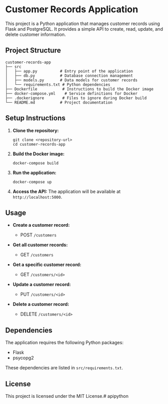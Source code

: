 # Customer Records Application

This project is a Python application that manages customer records using Flask and PostgreSQL. It provides a simple API to create, read, update, and delete customer information.

## Project Structure

```
customer-records-app
├── src
│   ├── app.py          # Entry point of the application
│   ├── db.py           # Database connection management
│   ├── models.py       # Data models for customer records
│   └── requirements.txt # Python dependencies
├── Dockerfile           # Instructions to build the Docker image
├── docker-compose.yml    # Service definitions for Docker
├── .dockerignore        # Files to ignore during Docker build
└── README.md           # Project documentation
```

## Setup Instructions

1. **Clone the repository:**
   ```
   git clone <repository-url>
   cd customer-records-app
   ```

2. **Build the Docker image:**
   ```
   docker-compose build
   ```

3. **Run the application:**
   ```
   docker-compose up
   ```

4. **Access the API:**
   The application will be available at `http://localhost:5000`.

## Usage

- **Create a customer record:**
  - POST `/customers`
  
- **Get all customer records:**
  - GET `/customers`
  
- **Get a specific customer record:**
  - GET `/customers/<id>`
  
- **Update a customer record:**
  - PUT `/customers/<id>`
  
- **Delete a customer record:**
  - DELETE `/customers/<id>`

## Dependencies

The application requires the following Python packages:

- Flask
- psycopg2

These dependencies are listed in `src/requirements.txt`.

## License

This project is licensed under the MIT License.# apipython
